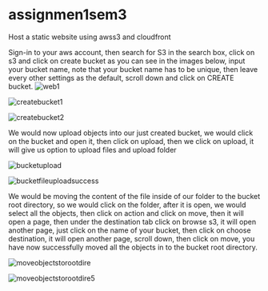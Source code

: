 # assignmen1sem3
Host a static website using awss3 and cloudfront

Sign-in to your aws account, then search for S3 in the search box, click on s3 and click on create bucket as you can see in the images below, input your bucket name, note that your bucket name has to be unique, then leave every other settings as the default, scroll down and click on CREATE bucket.
![web1](https://github.com/Adeexy/Laravel-Project/assets/151438215/66c439f5-e22e-4c81-9adc-c5fe7cf2afb2)

![createbucket1](https://github.com/Adeexy/Laravel-Project/assets/151438215/44cb79e4-b787-4113-8b58-0e9ad76e93e3)

![createbucket2](https://github.com/Adeexy/Laravel-Project/assets/151438215/5aae7487-39d1-46ab-ac39-ad5e11920f4c)

We would now upload objects into our just created bucket, we would click on the bucket and open it, then click on upload, then we click on upload, it will give us option to upload files and upload folder

![bucketupload](https://github.com/Adeexy/Laravel-Project/assets/151438215/bd09ef91-3c79-428e-98bf-9d901bbb9e9e)

![bucketfileuploadsuccess](https://github.com/Adeexy/Laravel-Project/assets/151438215/0e9e5478-b629-463a-b017-079cd6e6fd8d)

We would be moving the content of the file inside of our folder to the bucket root directory, so we would click on the folder, after it is open, we would select all the objects, then click on action and click on move, then it will open a page, then under the destination tab click on browse s3, it will open another page, just click on the name of your bucket, then click on choose destination, it will open another page, scroll down, then click on move, you have now successfully moved all the objects in to the bucket root directory.

![moveobjectstorootdire](https://github.com/Adeexy/Laravel-Project/assets/151438215/c3beed71-abe5-4dd0-bfa5-afbe88bb6d88)

![moveobjectstorootdire5](https://github.com/Adeexy/Laravel-Project/assets/151438215/c571f0a8-9ecc-4d9b-ad5b-2f3b219fbfa1)

